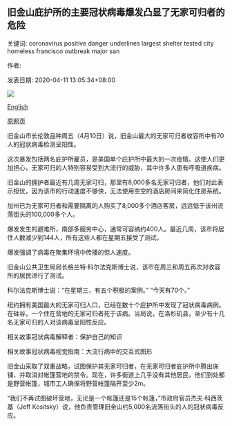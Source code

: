 ## 旧金山庇护所的主要冠状病毒爆发凸显了无家可归者的危险

关键词: coronavirus positive danger underlines largest shelter tested city homeless francisco outbreak major san

作者: 

发表日期: 2020-04-11 13:05:34+08:00

![](https://www.straitstimes.com/sites/default/files/styles/x_large/public/articles/2020/04/11/ct-sanfran-1104.jpg?itok=MWTLzij3)

[English](Major%20coronavirus%20outbreak%20in%20San%20Francisco%20shelter%20underlines%20danger%20for%20the%20homeless.md)

[原网页](https://www.straitstimes.com/world/united-states/major-coronavirus-outbreak-in-san-francisco-shelter-underlines-danger-for-the)

旧金山市长伦敦品种周五（4月10日）说，旧金山最大的无家可归者收容所中有70人的冠状病毒检测呈阳性。

这次暴发包括两名庇护所雇员，是美国单个庇护所中最大的一次疫情。这使人们更加担心，无家可归的人特别容易受到大流行的威胁，其中许多人患有呼吸道疾病。

旧金山的拥护者最近有几周无家可归，那里有8,000多名无家可归者，他们对此表示担忧，因为该市的行动速度不够快，无法使用空空的酒店房间来简化住房系统。

加州已为无家可归者和需要隔离的人购买了8,000多个酒店客房，远远低于该州流落街头的100,000多个人。

爆发发生的避难所，南部多服务中心，通常可容纳约400人。最近几周，该市将居住人数减少到144人，所有这些人都在星期五接受了测试。

爆发强调了病毒在聚集环境中传播的惊人速度。

旧金山公共卫生局局长格兰特·科尔法克斯博士说，该市在周三和周五再次对收容所的居民进行了测试。

科尔法克斯博士说：“在星期三，有五个积极的案例。” “今天有70个。”

纽约拥有美国最大的无家可归人口，已经在数十个庇护所中发现了冠状病毒病例。在硅谷，一个住在营地的无家可归者死于该病。当局说，在洛杉矶县，至少有十几名无家可归的人对该病毒呈阳性反应。

相关故事冠状病毒解释者：保护自己的知识

相关故事冠状病毒视觉指南：大流行病中的交互式图形

旧金山采取了双重战略，试图保护其无家可归者，在无家可归者庇护所中腾出床铺，并取消对帐篷营地的禁令。现在，许多街道上几乎没有其他居民，他们到处都是野营帐篷，城市工人确保将野营帐篷隔开至少2m。

“我们不再试图破坏营地，无论是一个帐篷还是15个帐篷，”市政府官员杰夫·科西茨基（Jeff Kositsky）说，他负责管理旧金山约5,000名流落街头的人的冠状病毒反应。